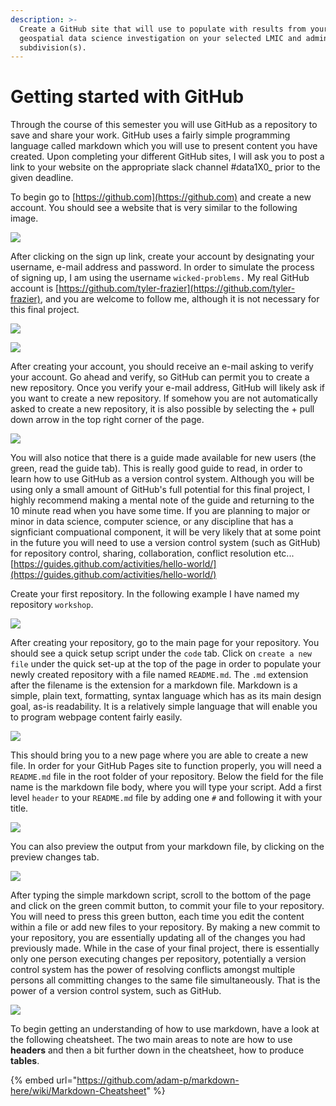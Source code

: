 ```yaml
---
description: >-
  Create a GitHub site that will use to populate with results from your
  geospatial data science investigation on your selected LMIC and administrative
  subdivision(s).
---
```


# Getting started with GitHub

Through the course of this semester you will use GitHub as a repository to save and share your work.  GitHub uses a fairly simple programming language called markdown which you will use to present content you have created.  Upon completing your different GitHub sites, I will ask you to post a link to your website on the appropriate slack channel \#data1X0\_ prior to the given deadline.

To begin go to [https://github.com](https://github.com) and create a new account.  You should see a website that is very similar to the following image.

![](../.gitbook/assets/screen-shot-2019-12-08-at-9.15.32-pm.png)

After clicking on the sign up link, create your account by designating your username, e-mail address and password.  In order to simulate the process of signing up, I am using the username `wicked-problems.`  My real GitHub account is [https://github.com/tyler-frazier](https://github.com/tyler-frazier), and you are welcome to follow me, although it is not necessary for this final project.

![](../.gitbook/assets/screen-shot-2019-12-08-at-9.08.29-pm.png)

![](../.gitbook/assets/screen-shot-2019-12-08-at-9.11.13-pm.png)

After creating your account, you should receive an e-mail asking to verify your account.  Go ahead and verify, so GitHub can permit you to create a new repository.  Once you verify your e-mail address, GitHub will likely ask if you want to create a new repository.  If somehow you are not automatically asked to create a new repository, it is also possible by selecting the + pull down arrow in the top right corner of the page.

![](../.gitbook/assets/screen-shot-2019-12-08-at-9.28.39-pm.png)

You will also notice that there is a guide made available for new users \(the green, read the guide tab\).  This is really good guide to read, in order to learn how to use GitHub as a version control system.  Although you will be using only a small amount of GitHub's full potential for this final project, I highly recommend making a mental note of the guide and returning to the 10 minute read when you have some time.  If you are planning to major or minor in data science, computer science, or any discipline that has a signficiant compuational component, it will be very likely that at some point in the future you will need to use a version control system \(such as GitHub\) for repository control, sharing, collaboration, conflict resolution etc...[https://guides.github.com/activities/hello-world/](https://guides.github.com/activities/hello-world/)

Create your first repository.  In the following example I have named my repository `workshop`.

![](../.gitbook/assets/screen-shot-2019-12-08-at-9.09.24-pm.png)

After creating your repository, go to the main page for your repository.  You should see a quick setup script under the `code` tab.  Click on `create a new file` under the quick set-up at the top of the page in order to populate your newly created repository with a file named `README.md`.  The `.md` extension after the filename is the extension for a markdown file.  Markdown is a simple, plain text, formatting, syntax language which has as its main design goal, as-is readability.   It is a relatively simple language that will enable you to program webpage content fairly easily. 

![](../.gitbook/assets/screen-shot-2019-12-08-at-9.56.08-pm.png)

This should bring you to a new page where you are able to create a new file.  In order for your GitHub Pages site to function properly, you will need a `README.md` file in the root folder of your repository.  Below the field for the file name is the markdown file body, where you will type your script.  Add a first level `header` to your `README.md` file by adding one `#` and following it with your title.  

![](../.gitbook/assets/screen-shot-2019-12-08-at-10.32.57-pm.png)

You can also preview the output from your markdown file, by clicking on the preview changes tab.

![](../.gitbook/assets/screen-shot-2019-12-08-at-10.33.05-pm.png)

After typing the simple markdown script, scroll to the bottom of the page and click on the green commit button, to commit your file to your repository.  You will need to press this green button, each time you edit the content within a file or add new files to your repository.  By making a new commit to your repository, you are essentially updating all of the changes you had previously made.  While in the case of your final project, there is essentially only one person executing changes per repository, potentially a version control system has the power of resolving conflicts amongst multiple persons all committing changes to the same file simultaneously.  That is the power of a version control system, such as GitHub.

![](../.gitbook/assets/screen-shot-2019-12-08-at-10.06.32-pm.png)

To begin getting an understanding of how to use markdown, have a look at the following cheatsheet.  The two main areas to note are how to use **headers** and then a bit further down in the cheatsheet, how to produce **tables**.

{% embed url="https://github.com/adam-p/markdown-here/wiki/Markdown-Cheatsheet" %}

## 



